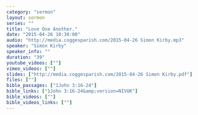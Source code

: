```yaml
---
category: "sermon"
layout: sermon
series: ""
title: "Love One Another."
date: "2015-04-26 10:30:00"
audio: "http://media.coggesparish.com/2015-04-26 Simon Kirby.mp3"
speaker: "Simon Kirby"
speaker_info: ""
duration: "39"
youtube_videos: [""]
vimeo_videos: [""]
slides: ["http://media.coggesparish.com/2015-04-26 Simon Kirby.pdf"]
files: [""]
bible_passages: ["1John 3:16-24"]
bible_links: ["1John 3:16-24&amp;version=NIVUK"]
bible_videos: [""]
bible_videos_links: [""]
---
```

